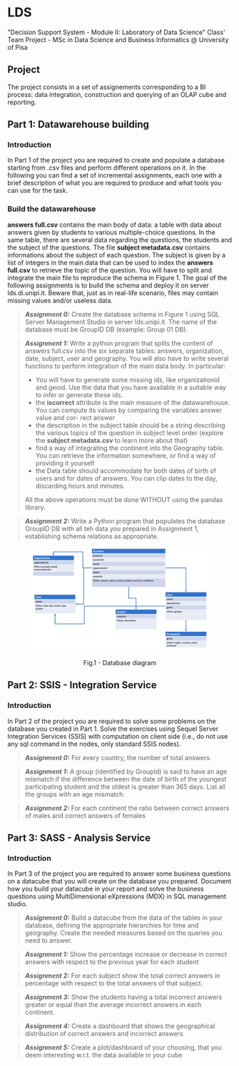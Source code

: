 # LDS
"Decision Support System - Module II: Laboratory of Data Science" Class' Team Project - MSc in Data Science and Business Informatics @ University of Pisa

## Project

The project consists in a set of assignements corresponding to a BI process: data integration, construction and querying of an OLAP cube and reporting.

## Part 1: Datawarehouse building

### Introduction 
In Part 1 of the project you are required to create and populate a database starting from .csv files and perform different operations on it. In the following you can find a set of incremental assignments, each one with a brief description of what you are required to produce and what tools you can use for the task.

### Build the datawarehouse
**answers full.csv** contains the main body of data: a table with data about answers given by students to various multiple-choice questions. In the same table, there are several data regarding the questions, the students and the subject of the questions.
The file **subject metadata.csv** contains informations about the subject of each question. The subject is given by a list of integers in the main data that can be used to index the **answers full.csv** to retrieve the topic of the question.
You will have to split and integrate the main file to reproduce the schema in Figure 1.
The goal of the following assignments is to build the schema and deploy it on server lds.di.unipi.it. Beware that, just as in real-life scenario, files may contain missing values and/or useless data.

> **_Assignment 0:_** Create the database schema in Figure 1 using SQL Server Management Studio in server lds.unipi.it. The name of the database must be GroupID DB (example: Group 01 DB).

> **_Assignment 1:_** 
Write a python program that splits the content of answers full.csv into the six separate tables: answers, organization, date, subject, user and geography. You will also have to write several functions to perform integration of the main data body. In particular: 
> * You will have to generate some missing ids, like organizationid and geoid. Use the data that you have available in a suitable way to infer or generate these ids.
> * the **iscorrect** attribute is the main measure of the datawarehouse. You can compute its values by comparing the variables answer value and cor- rect answer
> * the description in the subject table should be a string describing the various topics of the question in subject level order (explore the **subject metadata.csv** to learn more about that)
> * find a way of integrating the continent into the Geography table. You can retrieve the information somewhere, or find a way of providing it yourself
> * the Data table should accommodate for both dates of birth of users and for dates of answers. You can clip dates to the day, discarding hours and minutes.
>
> All the above operations must be done WITHOUT using the pandas library.

> **_Assignment 2:_**
> Write a Python program that populates the database GroupID DB with all teh data you prepared in Assignment 1, establishing schema relations as appropriate.

<p align = "center">
<img src = "database/db_scheme.png" width="80%" height="80%" border-radius: 90%>
</p>
<p align = "center">
Fig.1 - Database diagram
</p>

## Part 2: SSIS - Integration Service

### Introduction
In Part 2 of the project you are required to solve some problems on the database you
created in Part 1. Solve the exercises using Sequel Server Integration Services (SSIS) with
computation on client side (i.e., do not use any sql command in the nodes, only standard
SSIS nodes).

> **_Assignment 0:_** 
For every country, the number of total answers.

> **_Assignment 1:_**
> A group (identified by GroupId) is said to have an age mismatch if the difference
between the date of birth of the youngest participating student and the oldest is
greater than 365 days. List all the groups with an age mismatch.

> **_Assignment 2:_** 
For each continent the ratio between correct answers of males and correct answers
of females

## Part 3: SASS - Analysis Service

### Introduction
In Part 3 of the project you are required to answer some business questions on a datacube
that you will create on the database you prepared. Document how you build your datacube in
your report and solve the business questions using MultiDimensional eXpressions (MDX) in
SQL management studio.

> **_Assignment 0:_** 
Build a datacube from the data of the tables in your database, defining the appropriate hierarchies for time and geography. Create the needed measures based on
the queries you need to answer.

> **_Assignment 1:_**
>  Show the percentage increase or decrease in correct answers with respect to the
previous year for each student

> **_Assignment 2:_**
> For each subject show the total correct answers in percentage with respect to the
total answers of that subject.

> **_Assignment 3:_**
> Show the students having a total incorrect answers greater or equal than the average
incorrect answers in each continent.

> **_Assignment 4:_**
> Create a dashboard that shows the geographical distribution of correct answers and
incorrect answers

> **_Assignment 5:_**
> Create a plot/dashboard of your choosing, that you deem interesting w.r.t. the
data available in your cube

